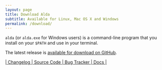 ```yaml
---
layout: page
title: Download Alda
subtitle: Available for Linux, Mac OS X and Windows
permalink: /download/
---
```


`alda` (or `alda.exe` for Windows users) is a command-line program that you install on your `$PATH` and use in your terminal.

The latest release is [available for download on GitHub](https://github.com/alda-lang/alda/releases/latest).

[\| Changelog ](https://github.com/alda-lang/alda/blob/master/CHANGELOG.md)
[\| Source Code ](https://github.com/alda-lang/alda)
[\| Bug Tracker ](https://github.com/alda-lang/alda/issues)
[\| Docs \|](https://github.com/alda-lang/alda/blob/master/doc/index.md)
